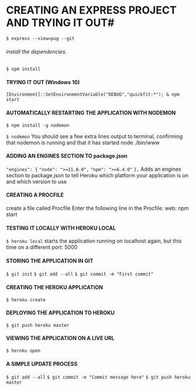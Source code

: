 # CREATING AN EXPRESS PROJECT AND TRYING IT OUT#
`$ express --view=pug --git`

###### install the dependencies. ######
`$ npm install`

#### TRYING IT OUT (Windows 10)
`[Environment]::SetEnvironmentVariable("DEBUG","quickfit:*"); & npm start`

#### AUTOMATICALLY RESTARTING THE APPLICATION WITH NODEMON ####
`$ npm install -g nodemon`

`$ nodemon`
You should see a few extra lines output to terminal, confirming that nodemon is
running and that it has started node ./bin/www

#### ADDING AN ENGINES SECTION TO package.json ####
`"engines": {`
    `"node": ">=11.0.0",`
    `"npm": ">=6.4.0"`
`},`
Adds an engines section to package.json to tell Heroku which platform your
application is on and which version to use

#### CREATING A PROCFILE ####
 create a file called Procfile
 Enter the following line in the Procfile: web: npm start

#### TESTING IT LOCALLY WITH HEROKU LOCAL ####
`$ heroku local`
starts the application running on localhost
again, but this time on a different port: 5000

#### STORING THE APPLICATION IN GIT ####
`$ git init`
`$ git add --all`
`$ git commit -m "First commit"`

#### CREATING THE HEROKU APPLICATION ####
`$ heroku create`

#### DEPLOYING THE APPLICATION TO HEROKU ####
`$ git push heroku master`

#### VIEWING THE APPLICATION ON A LIVE URL ####
`$ heroku open`

#### A SIMPLE UPDATE PROCESS ####
`$ git add --all`
`$ git commit -m "Commit message here"`
`$ git push heroku master`